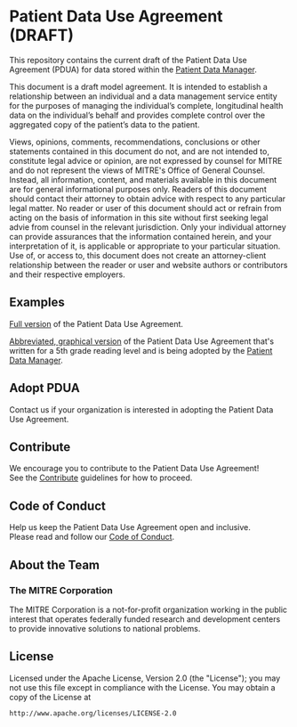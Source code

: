 # Patient Data Use Agreement (DRAFT)

This repository contains the current draft of the Patient Data Use Agreement (PDUA) for data stored within the [Patient Data Manager](https://github.com/patient-data-manager/pdm-ios).

This document is a draft model agreement. It is intended to establish a relationship between an individual and a data management service entity for the purposes of managing the individual’s complete, longitudinal health data on the individual’s behalf and provides complete control over the aggregated copy of the patient’s data to the patient.

Views, opinions, comments, recommendations, conclusions or other statements contained in this document do not, and are not intended to, constitute legal advice or opinion, are not expressed by counsel for MITRE and do not represent the views of MITRE's Office of General Counsel. Instead, all information, content, and materials available in this document are for general informational purposes only. Readers of this document should contact their attorney to obtain advice with respect to any particular legal matter. No reader or user of this document should act or refrain from acting on the basis of information in this site without first seeking legal advie from counsel in the relevant jurisdiction. Only your individual attorney can provide assurances that the information contained herein, and your interpretation of it, is applicable or appropriate to your particular situation. Use of, or access to, this document does not create an attorney-client relationship between the reader or user and website authors or contributors and their respective employers.

## Examples
[Full version](https://github.com/patient-data-manager/pdua/blob/master/patient-data-use-agreement.md) of the Patient Data Use Agreement.

[Abbreviated, graphical version](https://github.com/patient-data-manager/pdm-designs/blob/master/pdm_data_use_agreement_storyboard.pdf) of the Patient Data Use Agreement that's written for a 5th grade reading level and is being adopted by the [Patient Data Manager](https://github.com/patient-data-manager/pdm-ios).

## Adopt PDUA
Contact us if your organization is interested in adopting the Patient Data Use Agreement.

## Contribute
We encourage you to contribute to the Patient Data Use Agreement!  
See the [Contribute](CONTRIBUTE.md) guidelines for how to proceed.

## Code of Conduct
Help us keep the Patient Data Use Agreement open and inclusive.  
Please read and follow our [Code of Conduct](CODE_OF_CONDUCT.md).

## About the Team
### The MITRE Corporation
The MITRE Corporation is a not-for-profit organization working in the public interest that operates federally funded research and development centers to provide innovative solutions to national problems.

## License
Licensed under the Apache License, Version 2.0 (the "License"); you may not use this file except in compliance with the License. You may obtain a copy of the License at

`http://www.apache.org/licenses/LICENSE-2.0`
